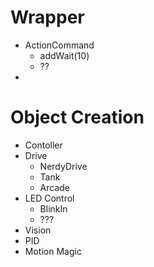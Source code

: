 # Wrapper
- ActionCommand
    - addWait(10)
    - ??
- 


# Object Creation
- Contoller
- Drive 
    - NerdyDrive
    - Tank
    - Arcade
- LED Control
    - BlinkIn
    - ???
- Vision
- PID
- Motion Magic
